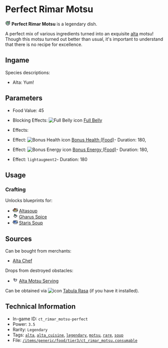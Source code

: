 # Perfect Rimar Motsu

<img src="https://raw.githubusercontent.com/Ceterai/Enternia/main/items/generic/food/tier3/ct_rimar_motsu.png" alt="Perfect Rimar Motsu icon" loading="lazy" height="16px" width="auto" /> **Perfect Rimar Motsu** is a legendary dish.

A perfect mix of various ingredients turned into an exquisite [alta](https://ceterai.github.io/MyEnternia/Wiki/Tags/Alta) motsu!  
Though this motsu turned out better than usual, it's important to understand that there is no recipe for excellence.

## Ingame

Species descriptions:

- Alta: Yum!

## Parameters

- Food Value: 45
- Blocking Effects: <img src="https://starbounder.org/mediawiki/images/6/60/Status_Well_Fed.png" alt="Full Belly icon" loading="lazy" height="16px" width="16px" /> [Full Belly](https://starbounder.org/Full_Belly)
- Effects: 

- Effect: <img src="https://starbounder.org/mediawiki/images/thumb/1/16/Status_Health_Boost.png/48px-Status_Health_Boost.png" alt="Bonus Health icon" loading="lazy" height="16px" width="16px" /> [Bonus Health (Food)](https://starbounder.org/Status_Effects#Stat_Boosts)- Duration: 180, 

- Effect: <img src="https://starbounder.org/mediawiki/images/thumb/5/57/Status_Energy_Boost.png/48px-Status_Energy_Boost.png" alt="Bonus Energy icon" loading="lazy" height="16px" width="16px" /> [Bonus Energy (Food)](https://starbounder.org/Status_Effects#Stat_Boosts)- Duration: 180, 

- Effect: `lightaugment2`- Duration: 180

## Usage

### Crafting

Unlocks blueprints for:

- <img src="https://raw.githubusercontent.com/Ceterai/Enternia/main/items/generic/food/tier4/ct_alta_soup.png" alt="Altasoup icon" loading="lazy" height="16px" width="auto" /> [Altasoup](https://ceterai.github.io/MyEnternia/Wiki/Altasoup)
- <img src="https://raw.githubusercontent.com/Ceterai/Enternia/main/items/generic/food/other/ct_gharus_spice.png" alt="Gharus Spice icon" loading="lazy" height="16px" width="auto" /> [Gharus Spice](https://ceterai.github.io/MyEnternia/Wiki/GharusSpice)
- <img src="https://raw.githubusercontent.com/Ceterai/Enternia/main/items/generic/food/tier4/ct_staris_soup.png" alt="Staris Soup icon" loading="lazy" height="16px" width="auto" /> [Staris Soup](https://ceterai.github.io/MyEnternia/Wiki/StarisSoup)

## Sources

Can be bought from merchants:

- [Alta Chef](https://ceterai.github.io/MyEnternia/Wiki/AltaChef)

Drops from destroyed obstacles:

- <img src="https://raw.githubusercontent.com/Ceterai/Enternia/main/objects/alta/special/food/motsu/icon.png" alt="Alta Motsu Serving icon" loading="lazy" height="16px" width="auto" /> [Alta Motsu Serving](https://ceterai.github.io/MyEnternia/Wiki/AltaMotsuServing)

Can be obtained via <img src="https://steamuserimages-a.akamaihd.net/ugc/263843960696222713/3EC9A7C005541F7D577EBCB8C5736B4EFC9973D6/" alt="icon" width="8" height="12"/> [Tabula Rasa](https://community.playstarbound.com/resources/the-tabula-rasa.3222/) (if you have it installed).

## Technical Information

- In-game ID: `ct_rimar_motsu-perfect`
- Power: `3.5`
- Rarity: `Legendary`
- Tags: [`alta`](https://ceterai.github.io/MyEnternia/Wiki/Tags/Alta), [`alta_cuisine`](https://ceterai.github.io/MyEnternia/Wiki/Tags/AltaCuisine), [`legendary`](https://ceterai.github.io/MyEnternia/Wiki/Tags/Legendary), [`motsu`](https://ceterai.github.io/MyEnternia/Wiki/Tags/Motsu), [`rare`](https://ceterai.github.io/MyEnternia/Wiki/Tags/Rare), [`soup`](https://ceterai.github.io/MyEnternia/Wiki/Tags/Soup)
- File: [`/items/generic/food/tier3/ct_rimar_motsu.consumable`](https://github.com/Ceterai/Enternia/blob/main/items/generic/food/tier3/ct_rimar_motsu.consumable)
